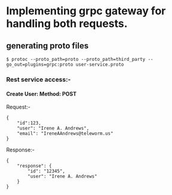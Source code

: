# Implementing grpc gateway for handling both requests.

## generating proto files
```
$ protoc --proto_path=proto --proto_path=third_party --go_out=plugins=grpc:proto user-service.proto
```

### Rest service access:-

#### Create User: Method: POST
Request:-
```
{
    "id":123,
    "user": "Irene A. Andrews",
    "email": "IreneAAndrews@teleworm.us"
}
```
Response:-
```
{
    "response": {
        "id": "12345",
        "user": "Irene A. Andrews"
    }
}
```